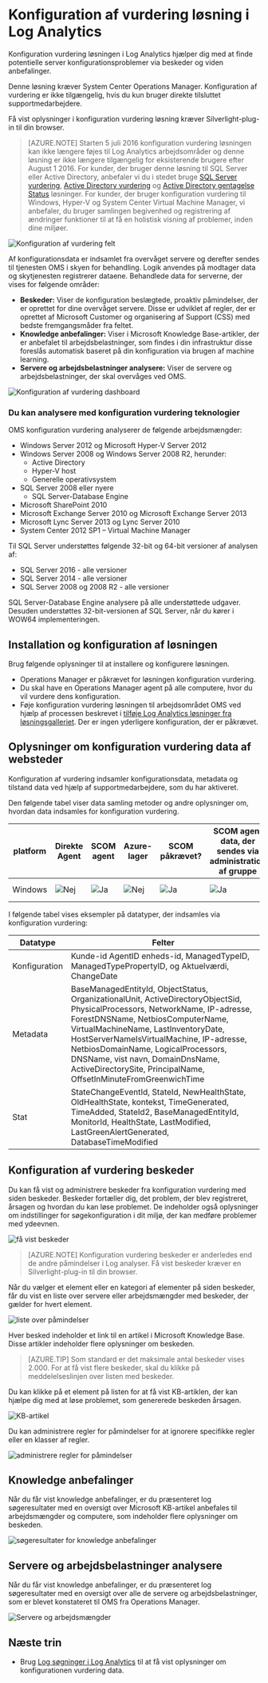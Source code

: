 <properties
    pageTitle="Konfiguration af vurdering løsning i Log Analytics | Microsoft Azure"
    description="Konfiguration vurdering løsningen i Log Analytics giver dig detaljerede oplysninger om den aktuelle tilstand for dit System Center Operations Manager server-infrastruktur, når du bruger Operations Manager supportmedarbejdere en Operations Manager management gruppe."
    services="log-analytics"
    documentationCenter=""
    authors="bandersmsft"
    manager="jwhit"
    editor=""/>

<tags
    ms.service="log-analytics"
    ms.workload="na"
    ms.tgt_pltfrm="na"
    ms.devlang="na"
    ms.topic="article"
    ms.date="10/10/2016"
    ms.author="banders"/>

# <a name="configuration-assessment-solution-in-log-analytics"></a>Konfiguration af vurdering løsning i Log Analytics

Konfiguration vurdering løsningen i Log Analytics hjælper dig med at finde potentielle server konfigurationsproblemer via beskeder og viden anbefalinger.

Denne løsning kræver System Center Operations Manager. Konfiguration af vurdering er ikke tilgængelig, hvis du kun bruger direkte tilsluttet supportmedarbejdere.

Få vist oplysninger i konfiguration vurdering løsning kræver Silverlight-plug-in til din browser.

>[AZURE.NOTE] Starten 5 juli 2016 konfiguration vurdering løsningen kan ikke længere føjes til Log Analytics arbejdsområder og denne løsning er ikke længere tilgængelig for eksisterende brugere efter August 1 2016. For kunder, der bruger denne løsning til SQL Server eller Active Directory, anbefaler vi du i stedet bruge [SQL Server vurdering](log-analytics-sql-assessment.md), [Active Directory vurdering](log-analytics-ad-assessment.md) og [Active Directory gentagelse Status](log-analytics-ad-replication-status.md) løsninger. For kunder, der bruger konfiguration vurdering til Windows, Hyper-V og System Center Virtual Machine Manager, vi anbefaler, du bruger samlingen begivenhed og registrering af ændringer funktioner til at få en holistisk visning af problemer, inden dine miljøer.

![Konfiguration af vurdering felt](./media/log-analytics-configuration-assessment/oms-config-assess-tile.png)

Af konfigurationsdata er indsamlet fra overvåget servere og derefter sendes til tjenesten OMS i skyen for behandling. Logik anvendes på modtager data og skytjenesten registrerer dataene. Behandlede data for serverne, der vises for følgende områder:

- **Beskeder:** Viser de konfiguration beslægtede, proaktiv påmindelser, der er oprettet for dine overvåget servere. Disse er udviklet af regler, der er oprettet af Microsoft Customer og organisering af Support (CSS) med bedste fremgangsmåder fra feltet.
- **Knowledge anbefalinger:** Viser i Microsoft Knowledge Base-artikler, der er anbefalet til arbejdsbelastninger, som findes i din infrastruktur disse foreslås automatisk baseret på din konfiguration via brugen af machine learning.
- **Servere og arbejdsbelastninger analysere:** Viser de servere og arbejdsbelastninger, der skal overvåges ved OMS.

![Konfiguration af vurdering dashboard](./media/log-analytics-configuration-assessment/oms-config-assess-dash01.png)

### <a name="technologies-you-can-analyze-with-configuration-assessment"></a>Du kan analysere med konfiguration vurdering teknologier

OMS konfiguration vurdering analyserer de følgende arbejdsmængder:

- Windows Server 2012 og Microsoft Hyper-V Server 2012
- Windows Server 2008 og Windows Server 2008 R2, herunder:
    - Active Directory
    - Hyper-V host
    - Generelle operativsystem
- SQL Server 2008 eller nyere
    - SQL Server-Database Engine
- Microsoft SharePoint 2010
- Microsoft Exchange Server 2010 og Microsoft Exchange Server 2013
- Microsoft Lync Server 2013 og Lync Server 2010
- System Center 2012 SP1 – Virtual Machine Manager

Til SQL Server understøttes følgende 32-bit og 64-bit versioner af analysen af:

- SQL Server 2016 - alle versioner
- SQL Server 2014 - alle versioner
- SQL Server 2008 og 2008 R2 - alle versioner

SQL Server-Database Engine analysere på alle understøttede udgaver. Desuden understøttes 32-bit-versionen af SQL Server, når du kører i WOW64 implementeringen.

## <a name="installing-and-configuring-the-solution"></a>Installation og konfiguration af løsningen
Brug følgende oplysninger til at installere og konfigurere løsningen.

- Operations Manager er påkrævet for løsningen konfiguration vurdering.
- Du skal have en Operations Manager agent på alle computere, hvor du vil vurdere dens konfiguration.
- Føje konfiguration vurdering løsningen til arbejdsområdet OMS ved hjælp af processen beskrevet i [tilføje Log Analytics løsninger fra løsningsgalleriet](log-analytics-add-solutions.md).  Der er ingen yderligere konfiguration, der er påkrævet.

## <a name="configuration-assessment-data-collection-details"></a>Oplysninger om konfiguration vurdering data af websteder

Konfiguration af vurdering indsamler konfigurationsdata, metadata og tilstand data ved hjælp af supportmedarbejdere, som du har aktiveret.

Den følgende tabel viser data samling metoder og andre oplysninger om, hvordan data indsamles for konfiguration vurdering.

| platform | Direkte Agent | SCOM agent | Azure-lager | SCOM påkrævet? | SCOM agent data, der sendes via administration af gruppe | Frekvens af websteder |
|---|---|---|---|---|---|---|
|Windows|![Nej](./media/log-analytics-configuration-assessment/oms-bullet-red.png)|![Ja](./media/log-analytics-configuration-assessment/oms-bullet-green.png)|![Nej](./media/log-analytics-configuration-assessment/oms-bullet-red.png)|            ![Ja](./media/log-analytics-configuration-assessment/oms-bullet-green.png)|![Ja](./media/log-analytics-configuration-assessment/oms-bullet-green.png)| to gange om dagen|

I følgende tabel vises eksempler på datatyper, der indsamles via konfiguration vurdering:

|**Datatype**|**Felter**|
|---|---|
|Konfiguration|Kunde-id AgentID enheds-id, ManagedTypeID, ManagedTypePropertyID, og Aktuelværdi, ChangeDate|
|Metadata|BaseManagedEntityId, ObjectStatus, OrganizationalUnit, ActiveDirectoryObjectSid, PhysicalProcessors, NetworkName, IP-adresse, ForestDNSName, NetbiosComputerName, VirtualMachineName, LastInventoryDate, HostServerNameIsVirtualMachine, IP-adresse, NetbiosDomainName, LogicalProcessors, DNSName, vist navn, DomainDnsName, ActiveDirectorySite, PrincipalName, OffsetInMinuteFromGreenwichTime|
|Stat|StateChangeEventId, StateId, NewHealthState, OldHealthState, kontekst, TimeGenerated, TimeAdded, StateId2, BaseManagedEntityId, MonitorId, HealthState, LastModified, LastGreenAlertGenerated, DatabaseTimeModified|

## <a name="configuration-assessment-alerts"></a>Konfiguration af vurdering beskeder
Du kan få vist og administrere beskeder fra konfiguration vurdering med siden beskeder. Beskeder fortæller dig, det problem, der blev registreret, årsagen og hvordan du kan løse problemet. De indeholder også oplysninger om indstillinger for søgekonfiguration i dit miljø, der kan medføre problemer med ydeevnen.

![få vist beskeder](./media/log-analytics-configuration-assessment/oms-config-assess-alerts01.png)

>[AZURE.NOTE] Konfiguration vurdering beskeder er anderledes end de andre påmindelser i Log analyser. Få vist beskeder kræver en Silverlight-plug-in til din browser.

Når du vælger et element eller en kategori af elementer på siden beskeder, får du vist en liste over servere eller arbejdsmængder med beskeder, der gælder for hvert element.

![liste over påmindelser](./media/log-analytics-configuration-assessment/oms-config-assess-alerts-view-config.png)

Hver besked indeholder et link til en artikel i Microsoft Knowledge Base. Disse artikler indeholder flere oplysninger om beskeden.

>[AZURE.TIP] Som standard er det maksimale antal beskeder vises 2.000. For at få vist flere beskeder, skal du klikke på meddelelseslinjen over listen med beskeder.

Du kan klikke på et element på listen for at få vist KB-artiklen, der kan hjælpe dig med at løse problemet, som genererede beskeden årsagen.

![KB-artikel](./media/log-analytics-configuration-assessment/oms-config-assess-alerts-details-kb.png)

Du kan administrere regler for påmindelser for at ignorere specifikke regler eller en klasser af regler.

![administrere regler for påmindelser](./media/log-analytics-configuration-assessment/oms-config-assess-alert-rules.png)

## <a name="knowledge-recommendations"></a>Knowledge anbefalinger
Når du får vist knowledge anbefalinger, er du præsenteret log søgeresultater med en oversigt over Microsoft KB-artikel anbefales til arbejdsmængder og computere, som indeholder flere oplysninger om beskeden.

![søgeresultater for knowledge anbefalinger](./media/log-analytics-configuration-assessment/oms-config-assess-knowledge-recommendations.png)

## <a name="servers-and-workloads-analyzed"></a>Servere og arbejdsbelastninger analysere
Når du får vist knowledge anbefalinger, er du præsenteret log søgeresultater med en oversigt over alle de servere og arbejdsbelastninger, som er blevet konstateret til OMS fra Operations Manager.

![Servere og arbejdsmængder](./media/log-analytics-configuration-assessment/oms-config-assess-servers-workloads.png)

## <a name="next-steps"></a>Næste trin

- Brug [Log søgninger i Log Analytics](log-analytics-log-searches.md) til at få vist oplysninger om konfigurationen vurdering data.
